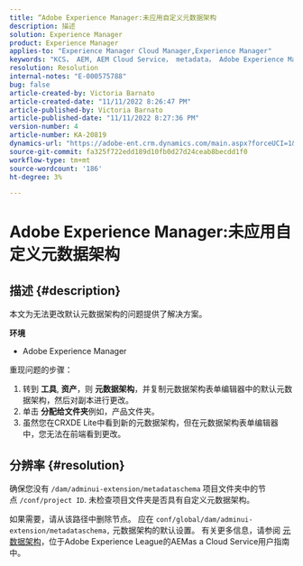 ```yaml
---
title: “Adobe Experience Manager:未应用自定义元数据架构
description: 描述
solution: Experience Manager
product: Experience Manager
applies-to: "Experience Manager Cloud Manager,Experience Manager"
keywords: "KCS， AEM, AEM Cloud Service， metadata， Adobe Experience Manager"
resolution: Resolution
internal-notes: "E-000575788"
bug: false
article-created-by: Victoria Barnato
article-created-date: "11/11/2022 8:26:47 PM"
article-published-by: Victoria Barnato
article-published-date: "11/11/2022 8:27:36 PM"
version-number: 4
article-number: KA-20819
dynamics-url: "https://adobe-ent.crm.dynamics.com/main.aspx?forceUCI=1&pagetype=entityrecord&etn=knowledgearticle&id=3e3d3526-ff61-ed11-9561-6045bd006793"
source-git-commit: fa325f722edd189d10fb0d27d24ceab8becdd1f0
workflow-type: tm+mt
source-wordcount: '186'
ht-degree: 3%

---
```


# Adobe Experience Manager:未应用自定义元数据架构

## 描述 {#description}


本文为无法更改默认元数据架构的问题提供了解决方案。

<b>环境</b>

- Adobe Experience Manager


重现问题的步骤：

1. 转到 <b>工具</b>, <b>资产</b>，则 <b>元数据架构</b>，并复制元数据架构表单编辑器中的默认元数据架构，然后对副本进行更改。
2. 单击 <b>分配给文件夹</b>例如，产品文件夹。
3. 虽然您在CRXDE Lite中看到新的元数据架构，但在元数据架构表单编辑器中，您无法在前端看到更改。



## 分辨率 {#resolution}


确保您没有 `/dam/adminui-extension/metadataschema` 项目文件夹中的节点 `/conf/project ID`. 未检查项目文件夹是否具有自定义元数据架构。

如果需要，请从该路径中删除节点。 应在 `conf/global/dam/adminui-extension/metadataschema,` 元数据架构的默认设置。 有关更多信息，请参阅 [元数据架构](https://experienceleague.adobe.com/docs/experience-manager-cloud-service/content/assets/manage/metadata-schemas.html)，位于Adobe Experience League的AEMas a Cloud Service用户指南中。
